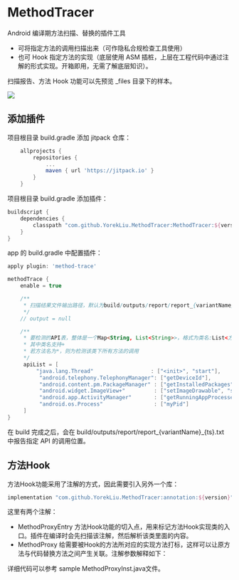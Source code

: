# MethodTracer

Android 编译期方法扫描、替换的插件工具

- 可将指定方法的调用扫描出来（可作隐私合规检查工具使用）
- 也可 Hook 指定方法的实现（底层使用 ASM 插桩，上层在工程代码中通过注解的形式实现。开箱即用，无需了解底层知识）。

扫描报告、方法 Hook 功能可以先预览 _files 目录下的样本。

[![](https://jitpack.io/v/YorekLiu/MethodTracer.svg)](https://jitpack.io/#YorekLiu/MethodTracer)

## 添加插件

项目根目录 build.gradle 添加 jitpack 仓库：

```build.gradle
	allprojects {
		repositories {
			...
			maven { url 'https://jitpack.io' }
		}
	}
```

项目根目录 build.gradle 添加插件：

```gradle
buildscript {
    dependencies {
        classpath "com.github.YorekLiu.MethodTracer:MethodTracer:${version}"
    }
}
```

app 的 build.gradle 中配置插件：

```gradle
apply plugin: 'method-trace'

methodTrace {
    enable = true

    /**
     * 扫描结果文件输出路径，默认为build/outputs/report/report_{variantName}_{ts}.txt
     */
    // output = null

    /**
     * 要检测的API表，整体是一个Map<String, List<String>>，格式为类名:List<方法名>
     * 其中类名支持+
     * 若方法名为*，则为检测该类下所有方法的调用
     */
     apiList = [ 
         "java.lang.Thread"                  : ["<init>", "start"],
          "android.telephony.TelephonyManager": ["getDeviceId"],
          "android.content.pm.PackageManager" : ["getInstalledPackages"],
          "android.widget.ImageView+"         : ["setImageDrawable", "setImageBitmap"],
          "android.app.ActivityManager"       : ["getRunningAppProcesses"],
          "android.os.Process"                : ["myPid"]
     ]
}
```

在 build 完成之后，会在 build/outputs/report/report_{variantName}_{ts}.txt 中报告指定 API 的调用位置。

## 方法Hook

方法Hook功能采用了注解的方式，因此需要引入另外一个库：

```gradle
implementation "com.github.YorekLiu.MethodTracer:annotation:${version}"
```

这里有两个注解：

- MethodProxyEntry
  方法Hook功能的切入点，用来标记方法Hook实现类的入口。插件在编译时会先扫描该注解，然后解析该类里面的内容。
- MethodProxy
  给需要被Hook的方法所对应的实现方法打标，这样可以让原方法与代码替换方法之间产生关联。注解参数解释如下：

详细代码可以参考 sample MethodProxyInst.java文件。